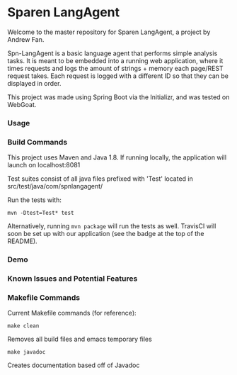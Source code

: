 # Sparen LangAgent

Welcome to the master repository for Sparen LangAgent, a project by Andrew Fan.

Spn-LangAgent is a basic language agent that performs simple analysis tasks. It is meant to be embedded into a running web application, where it times requests and logs the amount of strings + memory each page/REST request takes. Each request is logged with a different ID so that they can be displayed in order. 

This project was made using Spring Boot via the Initializr, and was tested on WebGoat.

### Usage



### Build Commands

This project uses Maven and Java 1.8. If running locally, the application will launch on localhost:8081

Test suites consist of all java files prefixed with 'Test' located in src/test/java/com/spnlangagent/

Run the tests with:

```
mvn -Dtest=Test* test
```

Alternatively, running `mvn package` will run the tests as well. TravisCI will soon be set up with our application (see the badge at the top of the README).

### Demo



### Known Issues and Potential Features


### Makefile Commands

Current Makefile commands (for reference):

```
make clean
```
Removes all build files and emacs temporary files

```
make javadoc
```
Creates documentation based off of Javadoc

